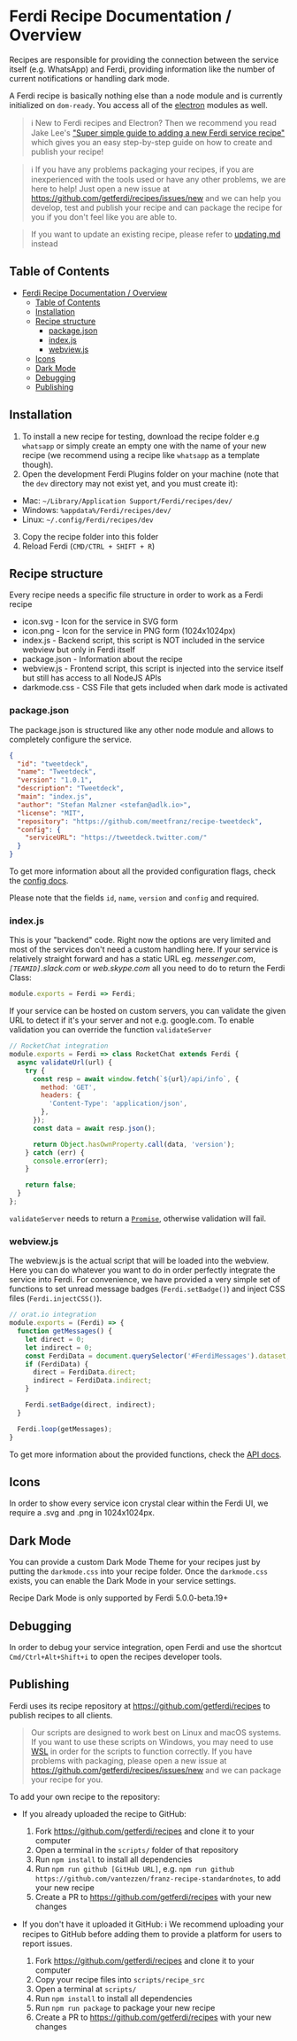 # Ferdi Recipe Documentation / Overview

Recipes are responsible for providing the connection between the service itself (e.g. WhatsApp) and Ferdi, providing information like the number of current notifications or handling dark mode.

A Ferdi recipe is basically nothing else than a node module and is currently initialized on `dom-ready`. You access all of the [electron](http://electron.atom.io) modules as well.

> ℹ️ New to Ferdi recipes and Electron? Then we recommend you read Jake Lee's ["Super simple guide to adding a new Ferdi service recipe"](https://blog.jakelee.co.uk/super-simple-guide-to-adding-a-new-ferdi-service-recipe/) which gives you an easy step-by-step guide on how to create and publish your recipe!

> ℹ️ If you have any problems packaging your recipes, if you are inexperienced with the tools used or have any other problems, we are here to help! Just open a new issue at https://github.com/getferdi/recipes/issues/new and we can help you develop, test and publish your recipe and can package the recipe for you if you don't feel like you are able to.

> If you want to update an existing recipe, please refer to [updating.md](https://github.com/getferdi/recipes/blob/master/docs/updating.md) instead

## Table of Contents
- [Ferdi Recipe Documentation / Overview](#ferdi-recipe-documentation--overview)
  - [Table of Contents](#table-of-contents)
  - [Installation](#installation)
  - [Recipe structure](#recipe-structure)
    - [package.json](#packagejson)
    - [index.js](#indexjs)
    - [webview.js](#webviewjs)
  - [Icons](#icons)
  - [Dark Mode](#dark-mode)
  - [Debugging](#debugging)
  - [Publishing](#publishing)

## Installation
1. To install a new recipe for testing, download the recipe folder e.g `whatsapp` or simply create an empty one with the name of your new recipe (we recommend using a recipe like `whatsapp` as a template though).
2. Open the development Ferdi Plugins folder on your machine (note that the `dev` directory may not exist yet, and you must create it):
  * Mac: `~/Library/Application Support/Ferdi/recipes/dev/`
  * Windows: `%appdata%/Ferdi/recipes/dev/`
  * Linux: `~/.config/Ferdi/recipes/dev`
3. Copy the recipe folder into this folder
4. Reload Ferdi (`CMD/CTRL + SHIFT + R`)

## Recipe structure
Every recipe needs a specific file structure in order to work as a Ferdi recipe

* icon.svg - Icon for the service in SVG form
* icon.png - Icon for the service in PNG form (1024x1024px)
* index.js - Backend script, this script is NOT included in the service webview but only in Ferdi itself
* package.json - Information about the recipe
* webview.js - Frontend script, this script is injected into the service itself but still has access to all NodeJS APIs
* darkmode.css - CSS File that gets included when dark mode is activated

### package.json
The package.json is structured like any other node module and allows to completely configure the service.

```json
{
  "id": "tweetdeck",
  "name": "Tweetdeck",
  "version": "1.0.1",
  "description": "Tweetdeck",
  "main": "index.js",
  "author": "Stefan Malzner <stefan@adlk.io>",
  "license": "MIT",
  "repository": "https://github.com/meetfranz/recipe-tweetdeck",
  "config": {
    "serviceURL": "https://tweetdeck.twitter.com/"
  }
}
```

To get more information about all the provided configuration flags, check the [config docs](configuration.md).

Please note that the fields `id`, `name`, `version` and `config` and required.


### index.js
This is your "backend" code. Right now the options are very limited and most of the services don't need a custom handling here. If your service is relatively straight forward and has a static URL eg. _messenger.com_, _`[TEAMID]`.slack.com_ or _web.skype.com_ all you need to do to return the Ferdi Class:

```js
module.exports = Ferdi => Ferdi;
```

If your service can be hosted on custom servers, you can validate the given URL to detect if it's your server and not e.g. google.com. To enable validation you can override the function `validateServer`
```js
// RocketChat integration
module.exports = Ferdi => class RocketChat extends Ferdi {
  async validateUrl(url) {
    try {
      const resp = await window.fetch(`${url}/api/info`, {
        method: 'GET',
        headers: {
          'Content-Type': 'application/json',
        },
      });
      const data = await resp.json();

      return Object.hasOwnProperty.call(data, 'version');
    } catch (err) {
      console.error(err);
    }

    return false;
  }
};
```

`validateServer` needs to return a [`Promise`](https://developer.mozilla.org/en/docs/Web/JavaScript/Reference/Global_Objects/Promise), otherwise validation will fail.

### webview.js
The webview.js is the actual script that will be loaded into the webview. Here you can do whatever you want to do in order perfectly integrate the service into Ferdi. For convenience, we have provided a very simple set of functions to set unread message badges (`Ferdi.setBadge()`) and inject CSS files (`Ferdi.injectCSS()`).


```js
// orat.io integration
module.exports = (Ferdi) => {
  function getMessages() {
    let direct = 0;
    let indirect = 0;
    const FerdiData = document.querySelector('#FerdiMessages').dataset;
    if (FerdiData) {
      direct = FerdiData.direct;
      indirect = FerdiData.indirect;
    }

    Ferdi.setBadge(direct, indirect);
  }

  Ferdi.loop(getMessages);
}
```

To get more information about the provided functions, check the [API docs](frontend_api.md).

## Icons
In order to show every service icon crystal clear within the Ferdi UI, we require a .svg and .png in 1024x1024px.

## Dark Mode
You can provide a custom Dark Mode Theme for your recipes just by putting the `darkmode.css` into your recipe folder. Once the `darkmode.css` exists, you can enable the Dark Mode in your service settings.

Recipe Dark Mode is only supported by Ferdi 5.0.0-beta.19+

## Debugging
In order to debug your service integration, open Ferdi and use the shortcut `Cmd/Ctrl+Alt+Shift+i` to open the recipes developer tools.

## Publishing
Ferdi uses its recipe repository at <https://github.com/getferdi/recipes> to publish recipes to all clients.

> Our scripts are designed to work best on Linux and macOS systems. If you want to use these scripts on Windows, you may need to use [WSL](https://docs.microsoft.com/en-US/windows/wsl/install-win10) in order for the scripts to function correctly. If you have problems with packaging, please open a new issue at https://github.com/getferdi/recipes/issues/new and we can package your recipe for you.

To add your own recipe to the repository:
- If you already uploaded the recipe to GitHub:
  1. Fork https://github.com/getferdi/recipes and clone it to your computer
  2. Open a terminal in the `scripts/` folder of that repository
  3. Run `npm install` to install all dependencies
  4. Run `npm run github [GitHub URL]`, e.g. `npm run github https://github.com/vantezzen/franz-recipe-standardnotes`, to add your new recipe
  5. Create a PR to <https://github.com/getferdi/recipes> with your new changes

- If you don't have it uploaded it GitHub:
  ℹ️ We recommend uploading your recipes to GitHub before adding them to provide a platform for users to report issues.
  1. Fork https://github.com/getferdi/recipes and clone it to your computer
  2. Copy your recipe files into `scripts/recipe_src`
  3. Open a terminal at `scripts/`
  4. Run `npm install` to install all dependencies
  5. Run `npm run package` to package your new recipe
  6. Create a PR to <https://github.com/getferdi/recipes> with your new changes

